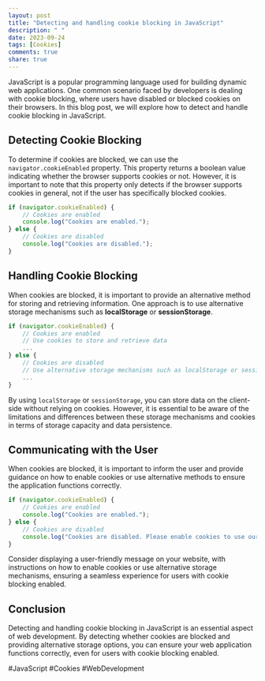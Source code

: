 ```yaml
---
layout: post
title: "Detecting and handling cookie blocking in JavaScript"
description: " "
date: 2023-09-24
tags: [Cookies]
comments: true
share: true
---
```


JavaScript is a popular programming language used for building dynamic web applications. One common scenario faced by developers is dealing with cookie blocking, where users have disabled or blocked cookies on their browsers. In this blog post, we will explore how to detect and handle cookie blocking in JavaScript.

## Detecting Cookie Blocking

To determine if cookies are blocked, we can use the `navigator.cookieEnabled` property. This property returns a boolean value indicating whether the browser supports cookies or not. However, it is important to note that this property only detects if the browser supports cookies in general, not if the user has specifically blocked cookies.

```javascript
if (navigator.cookieEnabled) {
    // Cookies are enabled
    console.log("Cookies are enabled.");
} else {
    // Cookies are disabled
    console.log("Cookies are disabled.");
}
```

## Handling Cookie Blocking

When cookies are blocked, it is important to provide an alternative method for storing and retrieving information. One approach is to use alternative storage mechanisms such as **localStorage** or **sessionStorage**.

```javascript
if (navigator.cookieEnabled) {
    // Cookies are enabled
    // Use cookies to store and retrieve data
    ...
} else {
    // Cookies are disabled
    // Use alternative storage mechanisms such as localStorage or sessionStorage
    ...
}
```

By using `localStorage` or `sessionStorage`, you can store data on the client-side without relying on cookies. However, it is essential to be aware of the limitations and differences between these storage mechanisms and cookies in terms of storage capacity and data persistence.

## Communicating with the User

When cookies are blocked, it is important to inform the user and provide guidance on how to enable cookies or use alternative methods to ensure the application functions correctly.

```javascript
if (navigator.cookieEnabled) {
    // Cookies are enabled
    console.log("Cookies are enabled.");
} else {
    // Cookies are disabled
    console.log("Cookies are disabled. Please enable cookies to use our website.");
}
```

Consider displaying a user-friendly message on your website, with instructions on how to enable cookies or use alternative storage mechanisms, ensuring a seamless experience for users with cookie blocking enabled.

## Conclusion

Detecting and handling cookie blocking in JavaScript is an essential aspect of web development. By detecting whether cookies are blocked and providing alternative storage options, you can ensure your web application functions correctly, even for users with cookie blocking enabled.

#JavaScript #Cookies #WebDevelopment